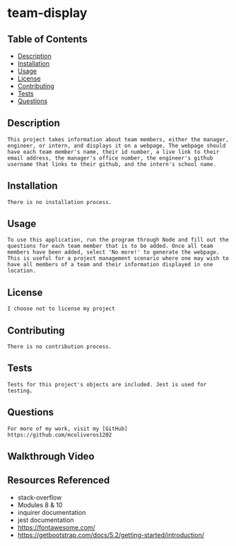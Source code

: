 
  # team-display 

  ## Table of Contents
  - [Description](#description)
  - [Installation](#installation)
  - [Usage](#usage)
  - [License](#license)
  - [Contributing](#how-to-contribute)
  - [Tests](#testing)
  - [Questions](#questions)

  ## Description
    This project takes information about team members, either the manager, engineer, or intern, and displays it on a webpage. The webpage should have each team member's name, their id number, a live link to their email address, the manager's office number, the engineer's github username that links to their github, and the intern's school name.

  ## Installation
    There is no installation process.

  ## Usage
    To use this application, run the program through Node and fill out the questions for each team member that is to be added. Once all team members have been added, select 'No more!' to generate the webpage. This is useful for a project management scenario where one may wish to have all members of a team and their information displayed in one location.

  ## License
    I choose not to license my project 
    
    
  ## Contributing
    There is no contribution process.

  ## Tests
    Tests for this project's objects are included. Jest is used for testing.

  ## Questions

    For more of my work, visit my [GitHub] 
    https://github.com/mcoliveros1202
  
  ## Walkthrough Video
  

## Resources Referenced

- stack-overflow
- Modules 8 & 10
- inquirer documentation
- jest documentation
- https://fontawesome.com/
- https://getbootstrap.com/docs/5.2/getting-started/introduction/
